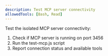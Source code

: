 ```yaml
---
description: Test MCP server connectivity
allowedTools: [Bash, Read]
---
```

Test the isolated MCP server connectivity:
1. Check if MCP server is running on port 3456
2. Run the test-mcp.js script
3. Report connection status and available tools